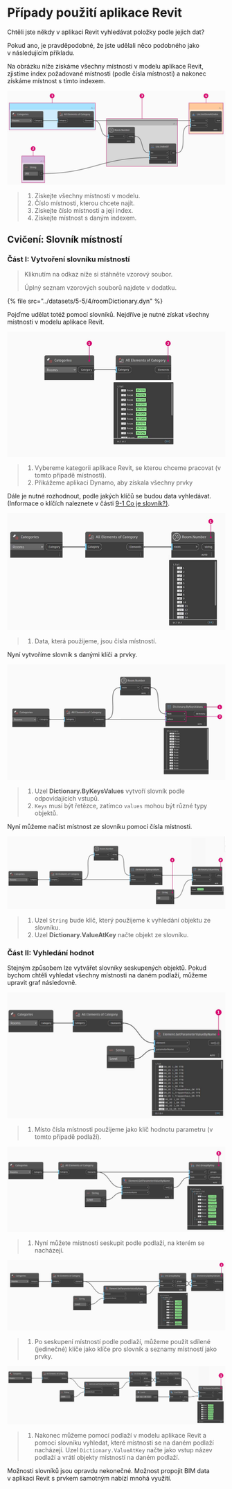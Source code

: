# Případy použití aplikace Revit

Chtěli jste někdy v aplikaci Revit vyhledávat položky podle jejich dat?

Pokud ano, je pravděpodobné, že jste udělali něco podobného jako v následujícím příkladu.

Na obrázku níže získáme všechny místnosti v modelu aplikace Revit, zjistíme index požadované místnosti (podle čísla místnosti) a nakonec získáme místnost s tímto indexem.

![](<../images/5-5/4/dictionary - collect room in revit model.jpg>)

> 1. Získejte všechny místnosti v modelu.
> 2. Číslo místnosti, kterou chcete najít.
> 3. Získejte číslo místnosti a její index.
> 4. Získejte místnost s daným indexem.

## Cvičení: Slovník místností

### Část I: Vytvoření slovníku místností

> Kliknutím na odkaz níže si stáhněte vzorový soubor.
>
> Úplný seznam vzorových souborů najdete v dodatku.

{% file src="../datasets/5-5/4/roomDictionary.dyn" %}

Pojďme udělat totéž pomocí slovníků. Nejdříve je nutné získat všechny místnosti v modelu aplikace Revit.

![](<../images/5-5/4/dictionary - exercise I - 01.jpg>)

> 1. Vybereme kategorii aplikace Revit, se kterou chceme pracovat (v tomto případě místnosti).
> 2. Přikážeme aplikaci Dynamo, aby získala všechny prvky

Dále je nutné rozhodnout, podle jakých klíčů se budou data vyhledávat. (Informace o klíčích naleznete v části [9-1 Co je slovník?)](9-1\_what-is-a-dictionary.md).

![](<../images/5-5/4/dictionary - exercise I - 02.jpg>)

> 1. Data, která použijeme, jsou čísla místností.

Nyní vytvoříme slovník s danými klíči a prvky.

![](<../images/5-5/4/dictionary - exercise I - 03.jpg>)

> 1. Uzel **Dictionary.ByKeysValues** vytvoří slovník podle odpovídajících vstupů.
> 2. `Keys` musí být řetězce, zatímco `values` mohou být různé typy objektů.

Nyní můžeme načíst místnost ze slovníku pomocí čísla místnosti.

![](<../images/5-5/4/dictionary - exercise I - 04.jpg>)

> 1. Uzel `String` bude klíč, který použijeme k vyhledání objektu ze slovníku.
> 2. Uzel **Dictionary.ValueAtKey** načte objekt ze slovníku.

### Část II: Vyhledání hodnot

Stejným způsobem lze vytvářet slovníky seskupených objektů. Pokud bychom chtěli vyhledat všechny místnosti na daném podlaží, můžeme upravit graf následovně.

![](<../images/5-5/4/dictionary - exercise II - 01.jpg>)

> 1. Místo čísla místnosti použijeme jako klíč hodnotu parametru (v tomto případě podlaží).

![](<../images/5-5/4/dictionary - exercise II - 02.jpg>)

> 1. Nyní můžete místnosti seskupit podle podlaží, na kterém se nacházejí.

![](<../images/5-5/4/dictionary - exercise II - 03.jpg>)

> 1. Po seskupení místností podle podlaží, můžeme použít sdílené (jedinečné) klíče jako klíče pro slovník a seznamy místností jako prvky.

![](<../images/5-5/4/dictionary - exercise II - 04.jpg>)

> 1. Nakonec můžeme pomocí podlaží v modelu aplikace Revit a pomocí slovníku vyhledat, které místnosti se na daném podlaží nacházejí. Uzel `Dictionary.ValueAtKey` načte jako vstup název podlaží a vrátí objekty místností na daném podlaží.

Možnosti slovníků jsou opravdu nekonečné. Možnost propojit BIM data v aplikaci Revit s prvkem samotným nabízí mnohá využití.
